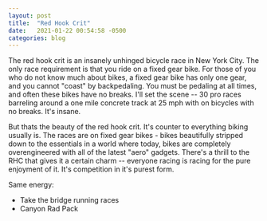 ```yaml
---
layout: post
title:  "Red Hook Crit"
date:   2021-01-22 00:54:58 -0500
categories: blog
---
```

The red hook crit is an insanely unhinged bicycle race in New York City. The only race requirement is that you ride on a fixed gear bike. For those of you who do not know much about bikes, a fixed gear bike has only one gear, and you cannot "coast" by backpedaling. You must be pedaling at all times, and often these bikes have no breaks. I'll set the scene -- 30 pro races barreling around a one mile concrete track at 25 mph with on bicycles with no breaks. It's insane.

But thats the beauty of the red hook crit. It's counter to everything biking usually is. The races are on fixed gear bikes - bikes beautifully stripped down to the essentials in a world where today, bikes are completely overengineered with all of the latest "aero" gadgets. There's a thrill to the RHC that gives it a certain charm -- everyone racing is racing for the pure enjoyment of it. It's competition in it's purest form.

Same energy:
- Take the bridge running races
- Canyon Rad Pack